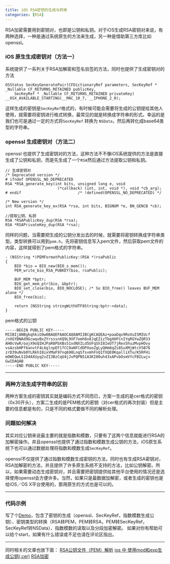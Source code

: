 ```yaml
---
title: iOS RSA密钥的生成与转换
categories: [RSA]
---
```


RSA加密需要用到密钥对，也即是公钥和私钥。对于iOS生成RSA密钥对来说，有两种选择，一种是通过系统原生的方法来生成，另一种是借助第三方库比如openssl。

### iOS 原生生成密钥对（方法一）
系统提供了一系列关于RSA加解密和签名验签的方法，同时也提供了生成密钥对的方法

```objective_c
OSStatus SecKeyGeneratePair(CFDictionaryRef parameters, SecKeyRef * _Nullable CF_RETURNS_RETAINED publicKey,
    SecKeyRef * _Nullable CF_RETURNS_RETAINED privateKey) __OSX_AVAILABLE_STARTING(__MAC_10_7, __IPHONE_2_0);
```
这样生成的密钥是`SecKeyRef`格式的，有时候可能会需要将生成的公钥提给其他人使用，就需要将密钥进行格式转换，最常见的就是转换成字符串的形式。幸运的是我们也可是通过一定的方式将`SecKeyRef` 转换为 `NSData`，然后再转化成base64类型的字符串。

### openssl 生成密钥对（方法二）
openssl 也提供了生成密钥对的方法，这种方法不不像iOS系统提供的方法是直接生成了公钥和私钥，而是先生成了一个`RSA`然后通过方法提取公钥和私钥。

```objective_c
// 生成密钥对
/* Deprecated version */
# ifndef OPENSSL_NO_DEPRECATED
RSA *RSA_generate_key(int bits, unsigned long e, void
                       (*callback) (int, int, void *), void *cb_arg);
# endif                         /* !defined(OPENSSL_NO_DEPRECATED) */

/* New version */
int RSA_generate_key_ex(RSA *rsa, int bits, BIGNUM *e, BN_GENCB *cb);

//提取公钥、私钥
RSA *RSAPublicKey_dup(RSA *rsa);
RSA *RSAPrivateKey_dup(RSA *rsa);
```

同样的问题，当需要把生成的公钥分发出去的时候，就需要将密钥转换成字符串类型。类型转换可以用到`pem.h`，先将密钥信息写入pem文件，然后获取pem文件的内容，这样就得到了pem格式的字符串。

```objective_c
- (NSString *)PEMFormatPublicKey:(RSA *)rsaPublic
{
    BIO *bio = BIO_new(BIO_s_mem());
    PEM_write_bio_RSA_PUBKEY(bio, rsaPublic);

    BUF_MEM *bptr;
    BIO_get_mem_ptr(bio, &bptr);
    BIO_set_close(bio, BIO_NOCLOSE); /* So BIO_free() leaves BUF_MEM alone */
    BIO_free(bio);

    return [NSString stringWithUTF8String:bptr->data];
}

```

pem格式的公钥

```
-----BEGIN PUBLIC KEY-----
MIIBIjANBgkqhkiG9w0BAQEFAAOCAQ8AMIIBCgKCAQEAz+paaDqx9RoXuI5MIUcf
/nXGYBNAd9GcwqvBxZYrsssnXQ9L9VF7omh8x8JqEZizTbgXHFCnIYqRGYwZQR33
AH0cVwR/oajX9oQIHJPaR8PbXBs51xdNXILd5UFqShI8IeUT7jRex5huzMvpHOvy
vsAzsbHPf6anvtF4L6glnpEF1fCC0aNFCdDPXooZgLyQHm8qZs8SuXMjWtcV5B76
zrD39uNvb0YLRkhI8ixVMaF97nq690LnqSfsvmhFnQ1fXQE0KqalliXTu/K5RFHi
mOWEQwLS1D4AXUyq2vZI3BzCqU4jJvPQPN51A3KI00uh43xAPvbOsmVYcFBILwjv
GwIDAQAB
-----END PUBLIC KEY-----
```
---
### 两种方法生成字符串的区别
两种方案生成的密钥其实就是编码方式不同而已，方案一生成的是cer格式的密钥（0x30开头），方案二生成的是PEM格式的密钥（对cer格式的再次封装）但是主要的信息都是有的，只是不同的格式要做不同的解析处理。


### 问题如何解决
其实对应公钥来说最主要的就是指数和模数，只要有了这两个信息就能进行RSA的加解密操作。并且openssl也提供了通过指数和模数生成公钥的方法，iOS原生系统下也可以通过数据处理将指数和模数生成`SecKeyRef`。

openssl不仅提供了通过指数和模数生成密钥的方法，同时也有生成RSA密钥对，RSA加解密的方法，并且提供了许多原生系统不支持的方法，比如公钥解密。所以，如果需要动态生成密钥对，并且需要把密钥提供给其他平台使用的情况还是选择使用openssl会方便许多。当然，如果只是最数据加解密，或者生成的密钥也是给iOS／OS X平台使用的，那用原生的方式也是可以的。

---
### 代码示例
写了个[Demo](https://github.com/DullDevil/RSADemo)，包含了密钥的生成（openssl、SecKeyRef，指数模数生成公钥）、密钥类型的转换（RSA转PEM，PEM转RSA，PEM转SecKeyRef，SecKeyRef转NSData）、指数模数的读取以及分段加密解密。
如果对你有帮助可以给个start，如果有什么错误或不足也请在评论区指出。

---

同时相关的文章也放下面：
[RSA公钥文件（PEM）解析](http://blog.csdn.net/xuanshao_/article/details/51679824)
[ios 中 使用mod和exp生成公钥(.cer)](http://blog.csdn.net/show3/article/details/43735619)
[RSA加密](https://blog.cnbluebox.com/blog/2014/03/19/rsajia-mi/)
